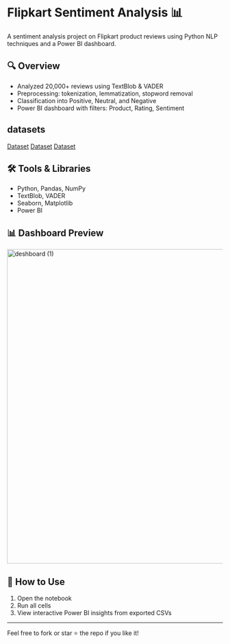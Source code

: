 # Flipkart Sentiment Analysis 📊

A sentiment analysis project on Flipkart product reviews using Python NLP techniques and a Power BI dashboard.

## 🔍 Overview
- Analyzed 20,000+ reviews using TextBlob & VADER
- Preprocessing: tokenization, lemmatization, stopword removal
- Classification into Positive, Neutral, and Negative
- Power BI dashboard with filters: Product, Rating, Sentiment
## datasets
<a href="https://github.com/gopalmandal2002/flipkart-sentiment-analysis/blob/main/flipkart.csv">Dataset</a>
<a href="https://github.com/gopalmandal2002/flipkart-sentiment-analysis/blob/main/archive%20(2)%20(1).zip">Dataset</a>
<a href="https://github.com/gopalmandal2002/flipkart-sentiment-analysis/blob/main/archive%20(2)%20(1).zip">Dataset</a>
## 🛠️ Tools & Libraries
- Python, Pandas, NumPy
- TextBlob, VADER
- Seaborn, Matplotlib
- Power BI
## 📊 Dashboard Preview
<img width="1329" height="732" alt="deshboard (1)" src="https://github.com/user-attachments/assets/57701d40-25ea-44e4-8e20-29423cd239a9" />

## 🔗 How to Use
1. Open the notebook
2. Run all cells
3. View interactive Power BI insights from exported CSVs

---

Feel free to fork or star ⭐ the repo if you like it!

